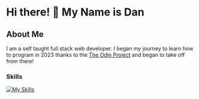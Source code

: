 # Hi there! 👋 My Name is Dan

<!--
**rann143/rann143** is a ✨ _special_ ✨ repository because its `README.md` (this file) appears on your GitHub profile.
-->

## About Me
I am a self taught full stack web developer. I began my journey to learn how to program in 2023 thanks to the [The Odin Project](https://www.theodinproject.com/about) and began to take off from there! 

### Skills

[![My Skills](https://skillicons.dev/icons?i=js,html,css,nodejs,mongodb,postgres,webpack,npm)](https://skillicons.dev)

